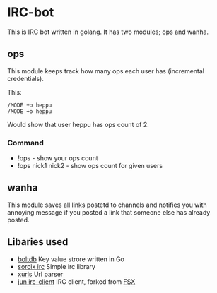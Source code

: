 # IRC-bot
This is IRC bot written in golang. It has two modules; ops and wanha.

## ops
This module keeps track how many ops each user has (incremental credentials).

This:
```
/MODE +o heppu
/MODE +o heppu
```
Would show that user heppu has ops count of 2.
### Command
- !ops - show your ops count
- !ops nick1 nick2 - show ops count for given users

## wanha
This module saves all links postetd to channels and notifies you with annoying message if you posted a link that someone else has already posted.

## Libaries used
- [boltdb](https://github.com/boltdb/bolt) Key value strore written in Go
- [sorcix irc](https://github.com/sorcix/irc) Simple irc library
- [xurls](https://github.com/mvdan/xurls) Url parser
- [jun irc-client](https://github.com/heppu/jun) IRC client, forked from [FSX](https://github.com/FSX/jun)
